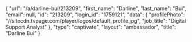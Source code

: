 {
    "url": "\/a\/darline-bui\/213209",
    "first_name": "Darline",
    "last_name": "Bui",
    "email": null,
    "id": "213209",
    "login_id": "1759121",
    "data": {
        "profilePhoto": "\/\/sitecdn.tvpage.com\/player\/logos\/default_profile.jpg",
        "job_title": "Digital Support Analyst"
    },
    "type": "captivate",
    "layout": "ambassador",
    "title": "Darline Bui"
}